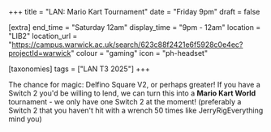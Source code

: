+++
title = "LAN: Mario Kart Tournament"
date = "Friday 9pm"
draft = false

[extra]
end_time = "Saturday 12am"
display_time = "9pm - 12am"
location = "LIB2"
location_url = "https://campus.warwick.ac.uk/search/623c88f2421e6f5928c0e4ec?projectId=warwick"
colour = "gaming"
icon = "ph-headset"

[taxonomies]
tags = ["LAN T3 2025"]
+++

The chance for magic: Delfino Square V2, or perhaps greater! If you have a Switch 2 you'd be willing to lend, we can turn this into a **Mario Kart World** tournament - we only have one Switch 2 at the moment! (preferably a Switch 2 that you haven't hit with a wrench 50 times like JerryRigEverything mind you)
